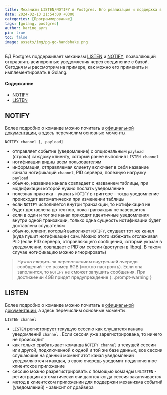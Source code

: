 ```yaml
---
title: Механизм LISTEN/NOTIFY в Postgres. Его реализация и поддержка в Golang
date: 2024-02-13 21:54:00 +0300
categories: [Программирование]
tags: [golang, postgres]
author: karine_ayrs
pin: true
toc: false
image: assets/img/pg-go-handshake.png
---
```


БД Postgres поддерживает механизм [LISTEN](https://www.postgresql.org/docs/current/sql-listen.html) и [NOTIFY](https://www.postgresql.org/docs/current/sql-notify.html), позволяющий отправлять асинхронные уведомления через соединение с базой. Сегодня мы рассмотрим на примере, 
как можно его применить и имплементировать в Golang. 

#### Содержание
- [NOTIFY](#notify)
- [LISTEN](#listen)

## NOTIFY

  Более подробно о команде можно почитать в [официальной документации](https://www.postgresql.org/docs/current/sql-notify.html), а здесь перечислим основные моменты.

  `NOTIFY channel [, payload]`

  - отправляет событие (уведомление) с опциональным `payload` (строка) каждому клиенту, который ранее выполнил `LISTEN channel`
  - нотификации видны всем пользователям
  - информация, отправляемая клиенту включает в себя название канала нотификаций `channel`, PID сервера, полезную нагрузку `payload`
  - обычно, название канала совпадает с названием таблицы, при модификации которой нужно послать уведомление
  - полезная практика - указать `NOTIFY` в триггере - тогда уведомление происходит автоматически при изменении таблицы
  - если `NOTIFY` исполняется внутри транзакции, то нотификация не будет доставлена до тех пор, пока транзакция не завершится
  - если в один и тот же канал приходят идентичные уведомления внутри одной транзакции, только одна сущность нотификации будет доставлена слушателям
  - обычно, клиент, который выполняет `NOTIFY`, слушает тот же канал (куда пушит нотификации) сам. Можно этого избежать отслеживая PID (если PID сервера, отправляющего сообщения, который указан в уведомлении, совпадает с  PID’ом сессии (доступен в libpq). В таком случае нотификацию можно игнорировать)

> Нужно следить за переполнением внутренней очереди сообщений - ее размер 8GB (можно настроить). Если она заполнится, то `NOTIFY` не сможет запушить сообщения. При достижении 4GB придет предупреждение
{: .prompt-warning }

## LISTEN 
Более подробно о команде можно почитать в [официальной документации](https://www.postgresql.org/docs/current/sql-listen.html), а здесь перечислим основные моменты.

`LISTEN channel`
- `LISTEN` регистрирует текущую сессию как слушателя канала уведомлений `channel` . Если сессия уже зарегистрирована, то ничего не происходит
- как только срабатывает команда `NOTIFY channel` в текущей сессии или другой, подключенной к одной и той же базе данных, все сессии слушающие на данный момент этот канал уведомлений уведомляются и каждая, в свою очередь уведомит подключенное клиентское приложение
- сессию можно разрегистрировать с помощью команды `UNLISTEN` - регистрации автоматически очищаются когда сессия заканчивается
- метод в клиентском приложении для поддержки механизма событий (уведомлений) - зависит от драйвера

